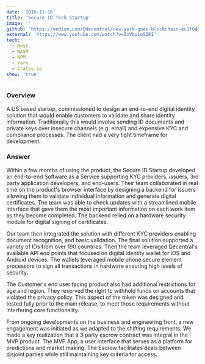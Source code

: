 ```yaml
---
date: '2016-11-16'
title: 'Secure ID Tech Startup'
image: ''
github: 'https://medium.com/@decentral/new-york-goes-blockchain-ec1f04560124'
external: 'https://www.youtube.com/watch?v=IvVbyLeSIRI'
tech:
  - Rust
  - WASM
  - NPM
  - Yarn
  - Crates.io
show: 'true'
---
```


### Overview

A US based startup, commissioned to design an end-to-end digital identity solution that would enable customers to validate and share identity information. Traditionally this would involve sending ID documents and private keys over insecure channels (e.g. email) and expensive KYC and compliance processes. The client had a very tight timeframe for development.

### Answer

Within a few months of using the product, the Secure ID Startup developed an end-to-end Software as a Service supporting KYC providers, issuers, 3rd party application developers, and end-users. Their team collaborated in real time on the product's browser interface by designing a backend for issuers allowing them to validate individual information and generate digital certificates. The team was able to check updates with a streamlined mobile interface that gave them the most important information on each work item as they become completed. The backend relied on a hardware security module for digital signing of certificates.

Our team then integrated the solution with different KYC providers enabling document recognition, and basic validation. The final solution supported a variety of IDs from over 190 countries. Then the team leveraged Decentral's available API end points that focused on digital identity wallet for iOS and Android devices. The wallets leveraged mobile phone secure element processors to sign all transactions in hardware ensuring high levels of security.

The Customer's end user facing product also had additional restrictions for age and region. They reserved the right to withhold funds on accounts that violated the privacy policy. This aspect of the token was designed and tested fully prior to the main release, to meet those requirements without interfering core functionality.

From ongoing developments on the business and engineering front, a new engagement was initiated as we adapted to the shifting requirements. We made a key realization that a 3 party escrow contract was integral in the MVP product. The MVP App, a user interface that serves as a platform for predictions and market making. The Escrow facilitates deals between disjoint parties while still maintaining key criteria for access.
